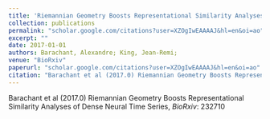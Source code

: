 ```yaml
---
title: 'Riemannian Geometry Boosts Representational Similarity Analyses of Dense Neural Time Series'
collection: publications
permalink: "scholar.google.com/citations?user=XZOgIwEAAAAJ&hl=en&oi=ao"
excerpt: ""
date: 2017-01-01
authors: Barachant, Alexandre; King, Jean-Remi; 
venue: "BioRxiv"
paperurl: "scholar.google.com/citations?user=XZOgIwEAAAAJ&hl=en&oi=ao"
citation: "Barachant et al (2017.0) Riemannian Geometry Boosts Representational Similarity Analyses of Dense Neural Time Series, <i>BioRxiv</i>: 232710"
---
```

Barachant et al (2017.0) Riemannian Geometry Boosts Representational Similarity Analyses of Dense Neural Time Series, <i>BioRxiv</i>: 232710
